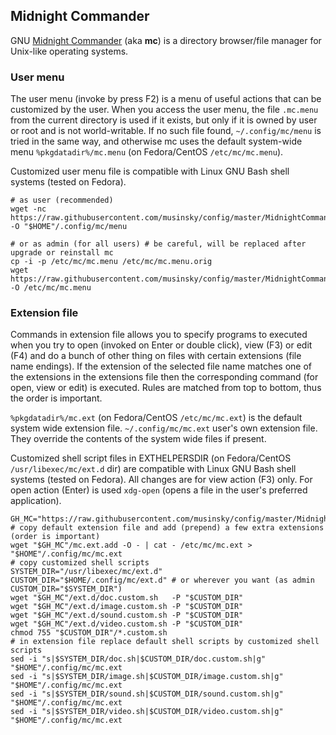 ## Midnight Commander

GNU [Midnight Commander](https://midnight-commander.org/) (aka **mc**) is a
directory browser/file manager for Unix-like operating systems.

### User menu

The user menu (invoke by press F2) is a menu of useful actions that can be
customized by the user. When you access the user menu, the file `.mc.menu` from
the current directory is used if it exists, but only if it is owned by user or
root and is not world-writable. If no such file found, `~/.config/mc/menu` is
tried in the same way, and otherwise mc uses the default system-wide menu
`%pkgdatadir%/mc.menu` (on Fedora/CentOS `/etc/mc/mc.menu`).

Customized user menu file is compatible with Linux GNU Bash shell systems
(tested on Fedora).

```
# as user (recommended)
wget -nc https://raw.githubusercontent.com/musinsky/config/master/MidnightCommander/mc.menu -O "$HOME"/.config/mc/menu
```
```
# or as admin (for all users) # be careful, will be replaced after upgrade or reinstall mc
cp -i -p /etc/mc/mc.menu /etc/mc/mc.menu.orig
wget https://raw.githubusercontent.com/musinsky/config/master/MidnightCommander/mc.menu -O /etc/mc/mc.menu
```

### Extension file

Commands in extension file allows you to specify programs to executed when you
try to open (invoked on Enter or double click), view (F3) or edit (F4) and do a
bunch of other thing on files with certain extensions (file name endings). If the
extension of the selected file name matches one of the extensions in the
extensions file then the corresponding command (for open, view or edit) is
executed. Rules are matched from top to bottom, thus the order is important.

`%pkgdatadir%/mc.ext` (on Fedora/CentOS `/etc/mc/mc.ext`) is the default system
wide extension file. `~/.config/mc/mc.ext` user's own extension file. They
override the contents of the system wide files if present.

Customized shell script files in EXTHELPERSDIR (on Fedora/CentOS
`/usr/libexec/mc/ext.d` dir) are compatible with Linux GNU Bash shell systems
(tested on Fedora). All changes are for view action (F3) only. For open action
(Enter) is used `xdg-open` (opens a file in the user's preferred application).

```
GH_MC="https://raw.githubusercontent.com/musinsky/config/master/MidnightCommander"
# copy default extension file and add (prepend) a few extra extensions (order is important)
wget "$GH_MC"/mc.ext.add -O - | cat - /etc/mc/mc.ext > "$HOME"/.config/mc/mc.ext
# copy customized shell scripts
SYSTEM_DIR="/usr/libexec/mc/ext.d"
CUSTOM_DIR="$HOME/.config/mc/ext.d" # or wherever you want (as admin CUSTOM_DIR="$SYSTEM_DIR")
wget "$GH_MC"/ext.d/doc.custom.sh   -P "$CUSTOM_DIR"
wget "$GH_MC"/ext.d/image.custom.sh -P "$CUSTOM_DIR"
wget "$GH_MC"/ext.d/sound.custom.sh -P "$CUSTOM_DIR"
wget "$GH_MC"/ext.d/video.custom.sh -P "$CUSTOM_DIR"
chmod 755 "$CUSTOM_DIR"/*.custom.sh
# in extension file replace default shell scripts by customized shell scripts
sed -i "s|$SYSTEM_DIR/doc.sh|$CUSTOM_DIR/doc.custom.sh|g"     "$HOME"/.config/mc/mc.ext
sed -i "s|$SYSTEM_DIR/image.sh|$CUSTOM_DIR/image.custom.sh|g" "$HOME"/.config/mc/mc.ext
sed -i "s|$SYSTEM_DIR/sound.sh|$CUSTOM_DIR/sound.custom.sh|g" "$HOME"/.config/mc/mc.ext
sed -i "s|$SYSTEM_DIR/video.sh|$CUSTOM_DIR/video.custom.sh|g" "$HOME"/.config/mc/mc.ext
```
